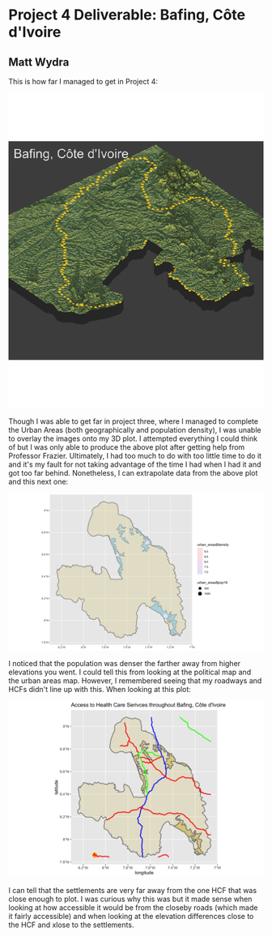 # Project 4 Deliverable: Bafing, Côte d'Ivoire

## Matt Wydra 

This is how far I managed to get in Project 4:

![](FIIIINALLLLLL.png)

Though I was able to get far in project three, where I managed to complete the Urban Areas (both geographically and population density), I was unable to overlay the images onto my 3D plot. I attempted everything I could think of but I was only able to produce the above plot after getting help from Professor Frazier. Ultimately, I had too much to do with too little time to do it and it's my fault for not taking advantage of the time I had when I had it and got too far behind. Nonetheless, I can extrapolate data from the above plot and this next one: 

![](Final_Plot_P3P1.png)

I noticed that the population was denser the farther away from higher elevations you went. I could tell this from looking at the political map and the urban areas map. However, I remembered seeing that my roadways and HCFs didn't line up with this. When looking at this plot:

![](look4orange.png)

I can tell that the settlements are very far away from the one HCF that was close enough to plot. I was curious why this was but it made sense when looking at how accessible it would be from the closeby roads (which made it fairly accessible) and when looking at the elevation differences close to the HCF and xlose to the settlements.
